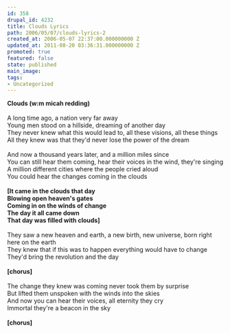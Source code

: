 ```yaml
---
id: 358
drupal_id: 4232
title: Clouds Lyrics
path: 2006/05/07/clouds-lyrics-2
created_at: 2006-05-07 22:37:00.000000000 Z
updated_at: 2011-08-20 03:36:31.000000000 Z
promoted: true
featured: false
state: published
main_image: 
tags:
- Uncategorized
---
```

<span style="font-weight:bold;">Clouds (w:m micah redding)</span><br /><br />A long time ago, a nation very far away<br />Young men stood on a hillside, dreaming of another day<br />They never knew what this would lead to, all these visions, all these things<br />All they knew was that they'd never lose the power of the dream<br /><br />And now a thousand years later, and a million miles since<br />You can still hear them coming, hear their voices in the wind, they're singing<br />A million different cities where the people cried aloud<br />You could hear the changes coming in the clouds<br /><br /><span style="font-weight:bold;">[It came in the clouds that day</span><br /><span style="font-weight:bold;">Blowing open heaven's gates</span><br /><span style="font-weight:bold;">Coming in on the winds of change</span><br /><span style="font-weight:bold;">The day it all came down</span><br /><span style="font-weight:bold;">That day was filled with clouds]</span><br /><br />They saw a new heaven and earth, a new birth, new universe, born right here on the earth<br />They knew that if this was to happen everything would have to change<br />They'd bring the revolution and the day<br /><br /><span style="font-weight:bold;">[chorus]</span><br /><br />The change they knew was coming never took them by surprise<br />But lifted them unspoken with the winds into the skies<br />And now you can hear their voices, all eternity they cry<br />Immortal they're a beacon in the sky<br /><br /><span style="font-weight:bold;">[chorus]</span>
